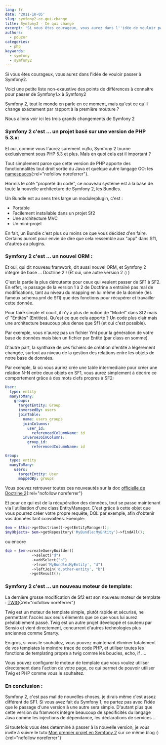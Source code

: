 ```yaml
---
lang: fr
date: '2011-10-05'
slug: symfony2-ce-qui-change
title: Symfony2 - Ce qui change
excerpt: 'Si vous êtes courageux, vous aurez dans l''idée de vouloir passer à Symfony2.'
authors:
  - pouzor
categories:
  - php
keywords:
  - symfony
  - symfony2
---
```


Si vous êtes courageux, vous aurez dans l'idée de vouloir passer à Symfony2.

Voici une petite liste non-exaustive des points de différences à connaître pour passer de Symfony1.x à Symfony2

Symfony 2, tout le monde en parle en ce moment, mais qu'est ce qu'il change exactement par rapport à la première mouture ?

Nous allons voir ici les trois grands changements de Symfony 2

### Symfony 2 c'est ... un projet basé sur une version de PHP 5.3.x:

Et oui, comme vous l'aurez surement vu/lu, Symfony 2 tourne exclusivement sous PHP 5.3 et plus. Mais en quoi cela est il important ?

Tout simplement parce que cette version de PHP apporte des fonctionnalités tout droit sortie du Java et quelque autre langage OO: les [namespaces](http://www.journaldunet.com/developpeur/php/tutoriel-pratique/chargement-automatique-de-classes-avance-avec-php-5/php-5-3-et-les-namespaces-pour-simplifier-tout-ca.shtml "Namespaces : Kesako ?"){:rel="nofollow noreferrer"}.

Hormis le côté "propreté du code", ce nouveau système est à la base de toute la nouvelle architecture de Symfony 2, les Bundles.

Un Bundle est au sens très large un module/plugin, c'est :

-   Portable
-   Facilement installable dans un projet Sf2
-   Une architecture MVC
-   Un mini-projet

En fait, un Bundle c'est plus ou moins ce que vous décidez d'en faire. Certains auront pour envie de dire que cela ressemble aux "app" dans Sf1, d'autres au plugins.

### Symfony 2 c'est ... un nouvel ORM :

Et oui, qui dit nouveau framwork, dit aussi nouvel ORM, et Symfony 2 intègre de base ... Doctrine 2 ! (Et oui, une autre version 2 :) )

C'est la partie la plus déroutante pour ceux qui veulent passer de SF1 à SF2. En effet, le passage de la version 1 à 2 de Doctrine a entraîné pas mal de modifications, tant au niveau du mapping en lui même de la donnée (les fameux schema.yml de Sf1) que des fonctions pour récupérer et travailler cette donnée.

Pour faire simple et court, il n'y a plus de notion de "Model" dans Sf2 mais d' "Entités" (Entities). Qu'est ce que cela apporte ? Un code plus clair mais une architecture beaucoup plus dense que Sf1 (et oui c'est possible).

Par exemple, vous n'aurez pas un fichier Yml pour la génération de votre base de données mais bien un fichier par Entité (par class en somme).

D'autre part, la synthaxe de ces fichiers de création d'entité a légèrement changée, surtout au niveau de la gestion des relations entre les objets de notre base de données.

Par exemple, là où vous auriez crée une table intermediaire pour créer une relation N-N entre deux objets en SF1, vous aurez simplement à décrire ce comportement grâce à des mots clefs propres à SF2:

```yaml
User:
  type: entity
  manyToMany:
    groups:
      targetEntity: Group
      inversedBy: users
      joinTable:
        name: users_groups
        joinColumns:
          user_id:
            referencedColumnName: id
        inverseJoinColumns:
          group_id:
            referencedColumnName: id
```

```yaml
Group:
  type: entity
  manyToMany:
    users:
      targetEntity: User
      mappedBy: groups
```

Vous pouvez retrouver toutes ces nouveautés sur la doc [officielle de Doctrine 2](http://www.doctrine-project.org/docs/orm/2.1/en/reference/association-mapping.html "Doctrine2 - Mapping Relation"){:rel="nofollow noreferrer"}

Et pour ce qui est de la récupération des données, tout se passe maintenant via l'utilisation d'une class EntityManager. C'est grâce à cette objet que vous pourrez créer votre propre requête, DQL par exemple, afin d'obtenir vos données tant convoitées. Exemple:

```php
$em = $this->getDoctrine()->getEntityManager();
$myObjects= $em->getRepository('MyBundle:MyEntity')->findAll();
```

ou encore

```php
$qb = $em->createQueryBuilder()
            ->select("d")
            ->addSelect("b")
            ->from('MyBundle:MyEntity', "d")
            ->leftJoin('d.other-entity', "b")
           ->getResult();
```

### Symfony 2 c'est ... un nouveau moteur de template:

La dernière grosse modification de Sf2 est son nouveau moteur de template : [TWIG](http://twig.sensiolabs.org/ "Twig"){:rel="nofollow noreferrer"}

Twig est un moteur de template simple, plutôt rapide et sécurisé, ne permettant l'accès aux seuls éléments que ce que vous lui aurez préalablement passé. Twig est un autre projet développé et soutenu par Sensio et vient directement, concurrent d'autres technologies plus anciennes comme Smarty.

En gros, si vous le souhaitez, vous pouvez maintenant éliminer totalement de vos templates la moindre trace de code PHP, et utiliser toutes les fonctions de templating propre a twig comme les boucles, echo, if ....

Vous pouvez configurer le moteur de template que vous voulez utiliser directement dans l'action de votre page, ce qui permet de pouvoir utiliser Twig et PHP comme vous le souhaitez.

### En conclusion :

Symfony 2, c'est pas mal de nouvelles choses, je dirais même c'est assez différent de SF1. Si vous avez fait du Symfony 1, ne partez pas avec l'idée que le passage d'une version à une autre sera simple. D'autant plus que cette version du framwork intègre beaucoup de spécificités du langage Java comme les injections de dépendance, les déclarations de services ...

Si toutefois vous êtes determiné à passer à la nouvelle version, je vous invite à suivre le tuto [Mon premier projet en Symfony 2](http://clycks.fr/2011/10/449-mon-premier-projet-en-symfony2 "Mon premier projet en Symfony2") sur ce même blog :){:rel="nofollow noreferrer"}
